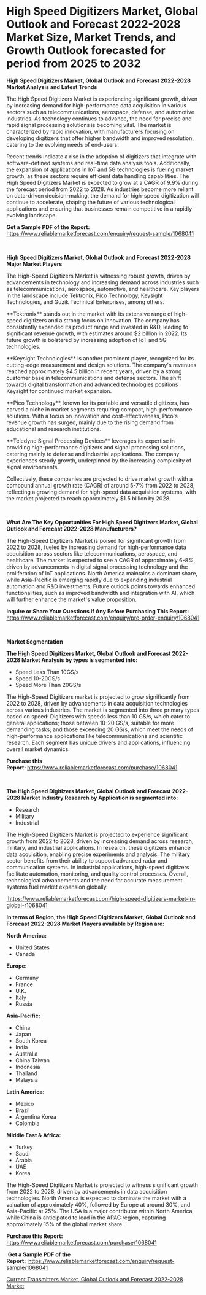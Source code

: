 <p><h1>High Speed Digitizers Market, Global Outlook and Forecast 2022-2028 Market Size, Market Trends, and Growth Outlook forecasted for period from 2025 to 2032</h1></p><p><strong>High Speed Digitizers Market, Global Outlook and Forecast 2022-2028 Market Analysis and Latest Trends</strong></p>
<p><p>The High Speed Digitizers Market is experiencing significant growth, driven by increasing demand for high-performance data acquisition in various sectors such as telecommunications, aerospace, defense, and automotive industries. As technology continues to advance, the need for precise and rapid signal processing solutions is becoming vital. The market is characterized by rapid innovation, with manufacturers focusing on developing digitizers that offer higher bandwidth and improved resolution, catering to the evolving needs of end-users.</p><p>Recent trends indicate a rise in the adoption of digitizers that integrate with software-defined systems and real-time data analysis tools. Additionally, the expansion of applications in IoT and 5G technologies is fueling market growth, as these sectors require efficient data handling capabilities. The High Speed Digitizers Market is expected to grow at a CAGR of 9.9% during the forecast period from 2022 to 2028. As industries become more reliant on data-driven decision-making, the demand for high-speed digitization will continue to accelerate, shaping the future of various technological applications and ensuring that businesses remain competitive in a rapidly evolving landscape.</p></p>
<p><strong>Get a Sample PDF of the Report:&nbsp;</strong> <a href="https://www.reliablemarketforecast.com/enquiry/request-sample/1068041?utm_campaign=2316&utm_medium=2&utm_source=Github&utm_content=ia&utm_term=21032025&utm_id=high-speed-digitizers-market-global-outlook-and-forecast-2022-2028">https://www.reliablemarketforecast.com/enquiry/request-sample/1068041</a></p>
<p>&nbsp;</p>
<p><strong>High Speed Digitizers Market, Global Outlook and Forecast 2022-2028 Major Market Players</strong></p>
<p><p>The High-Speed Digitizers Market is witnessing robust growth, driven by advancements in technology and increasing demand across industries such as telecommunications, aerospace, automotive, and healthcare. Key players in the landscape include Tektronix, Pico Technology, Keysight Technologies, and Guzik Technical Enterprises, among others.</p><p>**Tektronix** stands out in the market with its extensive range of high-speed digitizers and a strong focus on innovation. The company has consistently expanded its product range and invested in R&D, leading to significant revenue growth, with estimates around $2 billion in 2022. Its future growth is bolstered by increasing adoption of IoT and 5G technologies.</p><p>**Keysight Technologies** is another prominent player, recognized for its cutting-edge measurement and design solutions. The company's revenues reached approximately $4.5 billion in recent years, driven by a strong customer base in telecommunications and defense sectors. The shift towards digital transformation and advanced technologies positions Keysight for continued market expansion.</p><p>**Pico Technology**, known for its portable and versatile digitizers, has carved a niche in market segments requiring compact, high-performance solutions. With a focus on innovation and cost-effectiveness, Pico's revenue growth has surged, mainly due to the rising demand from educational and research institutions.</p><p>**Teledyne Signal Processing Devices** leverages its expertise in providing high-performance digitizers and signal processing solutions, catering mainly to defense and industrial applications. The company experiences steady growth, underpinned by the increasing complexity of signal environments.</p><p>Collectively, these companies are projected to drive market growth with a compound annual growth rate (CAGR) of around 5-7% from 2022 to 2028, reflecting a growing demand for high-speed data acquisition systems, with the market projected to reach approximately $1.5 billion by 2028.</p></p>
<p>&nbsp;</p>
<p><strong>What Are The Key Opportunities For High Speed Digitizers Market, Global Outlook and Forecast 2022-2028 Manufacturers?</strong></p>
<p><p>The High-Speed Digitizers Market is poised for significant growth from 2022 to 2028, fueled by increasing demand for high-performance data acquisition across sectors like telecommunications, aerospace, and healthcare. The market is expected to see a CAGR of approximately 6-8%, driven by advancements in digital signal processing technology and the proliferation of IoT applications. North America maintains a dominant share, while Asia-Pacific is emerging rapidly due to expanding industrial automation and R&D investments. Future outlook points towards enhanced functionalities, such as improved bandwidth and integration with AI, which will further enhance the market's value proposition.</p></p>
<p><strong>Inquire or Share Your Questions If Any Before Purchasing This Report:</strong> <a href="https://www.reliablemarketforecast.com/enquiry/pre-order-enquiry/1068041?utm_campaign=2316&utm_medium=2&utm_source=Github&utm_content=ia&utm_term=21032025&utm_id=high-speed-digitizers-market-global-outlook-and-forecast-2022-2028">https://www.reliablemarketforecast.com/enquiry/pre-order-enquiry/1068041</a></p>
<p>&nbsp;</p>
<p><strong>Market Segmentation</strong></p>
<p><strong>The High Speed Digitizers Market, Global Outlook and Forecast 2022-2028 Market Analysis by types is segmented into:</strong></p>
<p><ul><li>Speed Less Than 10GS/s</li><li>Speed 10-20GS/s</li><li>Speed More Than 20GS/s</li></ul></p>
<p><p>The High-Speed Digitizers market is projected to grow significantly from 2022 to 2028, driven by advancements in data acquisition technologies across various industries. The market is segmented into three primary types based on speed: Digitizers with speeds less than 10 GS/s, which cater to general applications; those between 10-20 GS/s, suitable for more demanding tasks; and those exceeding 20 GS/s, which meet the needs of high-performance applications like telecommunications and scientific research. Each segment has unique drivers and applications, influencing overall market dynamics.</p></p>
<p><strong>Purchase this Report:&nbsp;</strong><a href="https://www.reliablemarketforecast.com/purchase/1068041?utm_campaign=2316&utm_medium=2&utm_source=Github&utm_content=ia&utm_term=21032025&utm_id=high-speed-digitizers-market-global-outlook-and-forecast-2022-2028">https://www.reliablemarketforecast.com/purchase/1068041</a></p>
<p>&nbsp;</p>
<p><strong>The High Speed Digitizers Market, Global Outlook and Forecast 2022-2028 Market Industry Research by Application is segmented into:</strong></p>
<p><ul><li>Research</li><li>Military</li><li>Industrial</li></ul></p>
<p><p>The High-Speed Digitizers Market is projected to experience significant growth from 2022 to 2028, driven by increasing demand across research, military, and industrial applications. In research, these digitizers enhance data acquisition, enabling precise experiments and analysis. The military sector benefits from their ability to support advanced radar and communication systems. In industrial applications, high-speed digitizers facilitate automation, monitoring, and quality control processes. Overall, technological advancements and the need for accurate measurement systems fuel market expansion globally.</p></p>
<p><a href="https://www.reliablemarketforecast.com/high-speed-digitizers-market-in-global-r1068041?utm_campaign=2316&utm_medium=2&utm_source=Github&utm_content=ia&utm_term=21032025&utm_id=high-speed-digitizers-market-global-outlook-and-forecast-2022-2028">&nbsp;https://www.reliablemarketforecast.com/high-speed-digitizers-market-in-global-r1068041</a></p>
<p><strong>In terms of Region, the High Speed Digitizers Market, Global Outlook and Forecast 2022-2028 Market Players available by Region are:</strong></p>
<p>
    <p> <strong> North America: </strong>
        <ul>
            <li>United States</li>
            <li>Canada</li>
        </ul>
        </p> 
    <p> <strong> Europe: </strong>
        <ul>
            <li>Germany</li>
            <li>France</li>
            <li>U.K.</li>
            <li>Italy</li>
            <li>Russia</li>
        </ul>
        </p> 
    <p> <strong> Asia-Pacific: </strong>
        <ul>
            <li>China</li>
            <li>Japan</li>
            <li>South Korea</li>
            <li>India</li>
            <li>Australia</li>
            <li>China Taiwan</li>
            <li>Indonesia</li>
            <li>Thailand</li>
            <li>Malaysia</li>
        </ul>
        </p> 
    <p> <strong> Latin America: </strong>
        <ul>
            <li>Mexico</li>
            <li>Brazil</li>
            <li>Argentina Korea</li>
            <li>Colombia</li>
        </ul>
        </p> 
    <p> <strong> Middle East & Africa: </strong>
        <ul>
            <li>Turkey</li>
            <li>Saudi</li>
            <li>Arabia</li>
            <li>UAE</li>
            <li>Korea</li>
        </ul>
    </p>
    </p>
<p><p>The High-Speed Digitizers Market is projected to witness significant growth from 2022 to 2028, driven by advancements in data acquisition technologies. North America is expected to dominate the market with a valuation of approximately 40%, followed by Europe at around 30%, and Asia-Pacific at 25%. The USA is a major contributor within North America, while China is anticipated to lead in the APAC region, capturing approximately 15% of the global market share.</p></p>
<p><strong>Purchase this Report: </strong><a href="https://www.reliablemarketforecast.com/purchase/1068041?utm_campaign=2316&utm_medium=2&utm_source=Github&utm_content=ia&utm_term=21032025&utm_id=high-speed-digitizers-market-global-outlook-and-forecast-2022-2028">https://www.reliablemarketforecast.com/purchase/1068041</a></p>
<p>&nbsp;<strong>Get a Sample PDF of the Report:&nbsp;&nbsp;</strong><a href="https://www.reliablemarketforecast.com/enquiry/request-sample/1068041?utm_campaign=2316&utm_medium=2&utm_source=Github&utm_content=ia&utm_term=21032025&utm_id=high-speed-digitizers-market-global-outlook-and-forecast-2022-2028">https://www.reliablemarketforecast.com/enquiry/request-sample/1068041</a></p>
<p><strong></strong></p>
<p><p><a href="https://github.com/sungbruington660/Market-Research-Report-List-1/blob/main/current-transmitters-market-global-outlook-and-forecast-2022-2028-market.md?utm_campaign=2316&utm_medium=2&utm_source=Github&utm_content=ia&utm_term=21032025&utm_id=high-speed-digitizers-market-global-outlook-and-forecast-2022-2028">Current Transmitters Market, Global Outlook and Forecast 2022-2028 Market</a></p></p>